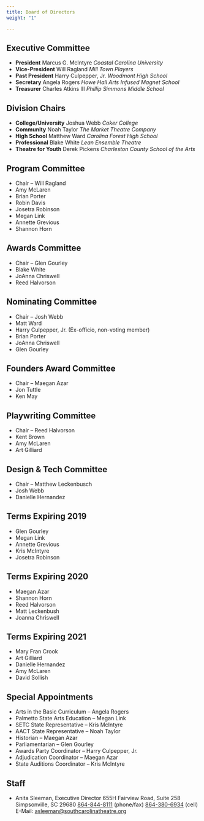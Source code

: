 ```yaml
---
title: Board of Directors
weight: "1"

---
```

## Executive Committee

* **President**
  Marcus G. McIntyre
  _Coastal Carolina University_
* **Vice-President**
  Will Ragland
  _Mill Town Players_
* **Past President**
  Harry Culpepper, Jr.
  _Woodmont High School_
* **Secretary**
  Angela Rogers
  _Howe Hall Arts Infused Magnet School_
* **Treasurer**
  Charles Atkins III
  _Phillip Simmons Middle School_

## Division Chairs

* **College/University**
  Joshua Webb
  _Coker College_
* **Community**
  Noah Taylor
  _The Market Theatre Company_
* **High School**
  Matthew Ward
  _Carolina Forest High School_
* **Professional**
  Blake White
  _Lean Ensemble Theatre_
* **Theatre for Youth**
  Derek Pickens
  _Charleston County School of the Arts_

## Program Committee

* Chair – Will Ragland
* Amy McLaren
* Brian Porter
* Robin Davis
* Josetra Robinson
* Megan Link
* Annette Grevious
* Shannon Horn

## Awards Committee

* Chair – Glen Gourley
* Blake White
* JoAnna Chriswell
* Reed Halvorson

## Nominating Committee

* Chair – Josh Webb
* Matt Ward
* Harry Culpepper, Jr. (Ex-officio, non-voting member)
* Brian Porter
* JoAnna Chriswell
* Glen Gourley

## Founders Award Committee

* Chair – Maegan Azar
* Jon Tuttle
* Ken May

## Playwriting Committee

* Chair – Reed Halvorson
* Kent Brown
* Amy McLaren
* Art Gilliard

## Design & Tech Committee

* Chair – Matthew Leckenbusch
* Josh Webb
* Danielle Hernandez

## Terms Expiring 2019

* Glen Gourley
* Megan Link
* Annette Grevious
* Kris McIntyre
* Josetra Robinson

## Terms Expiring 2020

* Maegan Azar
* Shannon Horn
* Reed Halvorson
* Matt Leckenbush
* Joanna Chriswell

## Terms Expiring 2021

* Mary Fran Crook
* Art Gilliard
* Danielle Hernandez
* Amy McLaren
* David Sollish

## Special Appointments

* Arts in the Basic Curriculum – Angela Rogers
* Palmetto State Arts Education – Megan Link
* SETC State Representative – Kris McIntyre
* AACT State Representative – Noah Taylor
* Historian – Maegan Azar
* Parliamentarian – Glen Gourley
* Awards Party Coordinator – Harry Culpepper, Jr.
* Adjudication Coordinator – Maegan Azar
* State Auditions Coordinator – Kris McIntyre

## Staff

* Anita Sleeman, Executive Director
  655H Fairview Road, Suite 258
  Simpsonville, SC 29680
  [864-844-8111](tel:864-844-8111) (phone/fax)
  [864-380-6934](tel:864-380-6934) (cell)
  E-Mail: [asleeman@southcarolinatheatre.org](mailto:asleeman@southcarolinatheatre.org)